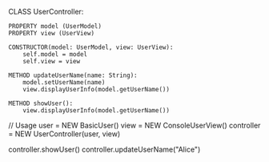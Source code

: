 CLASS UserController:

    PROPERTY model (UserModel)
    PROPERTY view (UserView)

    CONSTRUCTOR(model: UserModel, view: UserView):
        self.model = model
        self.view = view

    METHOD updateUserName(name: String):
        model.setUserName(name)
        view.displayUserInfo(model.getUserName())

    METHOD showUser():
        view.displayUserInfo(model.getUserName())

// Usage
user = NEW BasicUser()
view = NEW ConsoleUserView()
controller = NEW UserController(user, view)

controller.showUser() 
controller.updateUserName("Alice") 